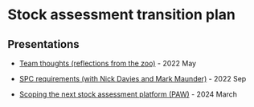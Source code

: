 # Stock assessment transition plan

## Presentations

* [Team thoughts (reflections from the
zoo)](pdf/2022_05_19_team_thoughts/2022_05_19_team_thoughts.pdf) - 2022 May

* [SPC requirements (with Nick Davies and Mark
Maunder)](pdf/2022_09_15_spc_requirements/2022_09_15_spc_requirements.pdf) -
2022 Sep

* [Scoping the next stock assessment platform
(PAW)](pdf/2024_03_28_paw_scoping.pdf) - 2024 March
